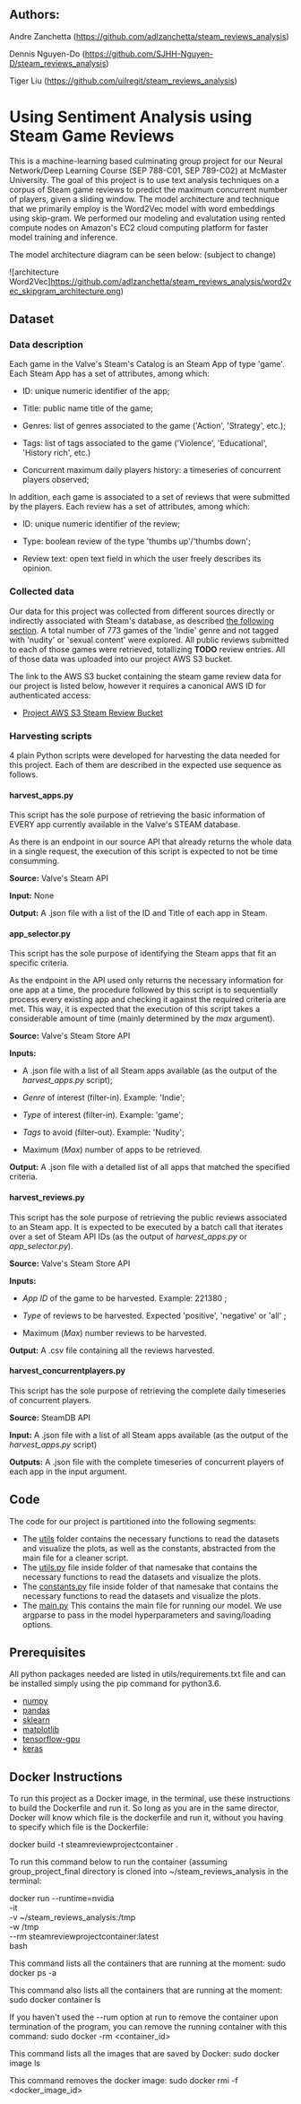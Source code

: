 ## Authors:
Andre Zanchetta (https://github.com/adlzanchetta/steam_reviews_analysis)

Dennis Nguyen-Do (https://github.com/SJHH-Nguyen-D/steam_reviews_analysis)

Tiger Liu (https://github.com/uilregit/steam_reviews_analysis)


# Using Sentiment Analysis using Steam Game Reviews

This is a machine-learning based culminating group project for our Neural Network/Deep Learning Course (SEP 788-C01, SEP 789-C02) at McMaster University. The goal of this project is to use text analysis techniques on a corpus of Steam game reviews to predict the maximum concurrent number of players, given a sliding window. The model architecture and technique that we primarily employ is the Word2Vec model with word embeddings using skip-gram. We performed our modeling and evalutation using rented compute nodes on Amazon's EC2 cloud computing platform for faster model training and inference.

The model architecture diagram can be seen below: (subject to change)

![architecture Word2Vec]https://github.com/adlzanchetta/steam_reviews_analysis/word2vec_skipgram_architecture.png)


## Dataset

### Data description

Each game in the Valve's Steam's Catalog is an Steam App of type 'game'. Each Steam App has a set of attributes, among which:

- ID: unique numeric identifier of the app;

- Title: public name title of the game;

- Genres: list of genres associated to the game ('Action', 'Strategy', etc.);

- Tags: list of tags associated to the game ('Violence', 'Educational', 'History rich', etc.)

- Concurrent maximum daily players history: a timeseries of concurrent players observed;

In addition, each game is associated to a set of reviews that were submitted by the players. Each review has a set of attributes, among which:

- ID: unique numeric identifier of the review;

- Type: boolean review of the type 'thumbs up'/'thumbs down';

- Review text: open text field in which the user freely describes its opinion.

### Collected data

Our data for this project was collected from different sources directly or indirectly associated with Steam's database, as described [the following section](##Harvesting-scripts). A total number of 773 games of the 'Indie' genre and not tagged with 'nudity' or 'sexual content' were explored. All public reviews submitted to each of those games were retrieved, totallizing **TODO** review entries. All of those data was uploaded into our project AWS S3 bucket.

The link to the AWS S3 bucket containing the steam game review data for our project is listed below, however it requires a canonical AWS ID for authenticated access:
* [Project AWS S3 Steam Review Bucket](https://s3.console.aws.amazon.com/s3/buckets/steamreviewbucket/reviews/?region=us-east-1)

### Harvesting scripts

4 plain Python scripts were developed for harvesting the data needed for this project. Each of them are described in the expected use sequence as follows.

#### harvest_apps.py

This script has the sole purpose of retrieving the basic information of EVERY app currently available in the Valve's STEAM database.

As there is an endpoint in our source API that already returns the whole data in a single request, the execution of this script is expected to not be time consumming.

**Source:** Valve's Steam API

**Input:** None

**Output:** A .json file with a list of the ID and Title of each app in Steam.

#### app_selector.py

This script has the sole purpose of identifying the Steam apps that fit an specific criteria.

As the endpoint in the API used only returns the necessary information for one app at a time, the procedure followed by this script is to sequentially process every existing app and checking it against the required criteria are met. This way, it is expected that the execution of this script takes a considerable amount of time (mainly determined by the *max* argument).

**Source:** Valve's Steam Store API

**Inputs:**

- A .json file with a list of all Steam apps available (as the output of the *harvest_apps.py* script);

- *Genre* of interest (filter-in). Example: 'Indie';

- *Type* of interest (filter-in). Example: 'game';

- *Tags* to avoid (filter-out). Example: 'Nudity';

- Maximum (*Max*) number of apps to be retrieved.

**Output:** A .json file with a detailed list of all apps that matched the specified criteria.

#### harvest_reviews.py

This script has the sole purpose of retrieving the public reviews associated to an Steam app. It is expected to be executed by a batch call that iterates over a set of Steam API IDs (as the output of *harvest_apps.py* or *app_selector.py*).

**Source:** Valve's Steam Store API

**Inputs:**

- *App ID* of the game to be harvested. Example: 221380 ;

- *Type* of reviews to be harvested. Expected 'positive', 'negative' or 'all' ;

- Maximum (*Max*) number reviews to be harvested.

**Output:** A .csv file containing all the reviews harvested.

#### harvest_concurrentplayers.py

This script has the sole purpose of retrieving the complete daily timeseries of concurrent players.

**Source:** SteamDB API

**Input:** A .json file with a list of all Steam apps available (as the output of the *harvest_apps.py* script)

**Outputs:** A .json file with the complete timeseries of concurrent players of each app in the input argument.


## Code
The code for our project is partitioned into the following segments:

* The [utils](https://github.com/adlzanchetta/steam_reviews_analysis/master/utils/) folder contains the necessary functions to read the datasets and visualize the plots, as well as the constants, abstracted from the main file for a cleaner script.
* The [utils.py](https://github.com/adlzanchetta/steam_reviews_analysis/master/utils/utils.py) file inside folder of that namesake that contains the necessary functions to read the datasets and visualize the plots.
* The [constants.py](https://github.com/adlzanchetta/steam_reviews_analysis/master/utils/constants.py) file inside folder of that namesake that contains the necessary functions to read the datasets and visualize the plots.
* The [main.py](https://github.com/adlzanchetta/steam_reviews_analysis/master/utils/main.py) This contains the main file for running our model. We use argparse to pass in the model hyperparameters and saving/loading options.

## Prerequisites
All python packages needed are listed in utils/requirements.txt file and can be installed simply using the pip command for python3.6.

* [numpy](http://www.numpy.org/)  
* [pandas](https://pandas.pydata.org/)  
* [sklearn](http://scikit-learn.org/stable/)  
* [matplotlib](https://matplotlib.org/)  
* [tensorflow-gpu](https://www.tensorflow.org/)  
* [keras](https://keras.io/)


## Docker Instructions

To run this project as a Docker image, in the terminal, use these instructions to build the Dockerfile and run it. So long as you are in the same director, Docker will know which file is the dockerfile and run it, without you having to specify which file is the Dockerfile:

docker build -t steamreviewprojectcontainer .

To run this command below to run the container (assuming group_project_final directory is cloned into ~/steam_reviews_analysis in the terminal:

docker run --runtime=nvidia \
-it \
-v  ~/steam_reviews_analysis:/tmp \
-w /tmp \
--rm steamreviewprojectcontainer:latest \
bash

This command lists all the containers that are running at the moment:
sudo docker ps -a

This command also lists all the containers that are running at the moment:
sudo docker container ls

If you haven't used the --rum option at run to remove the container upon termination of the program, you can remove the running container with this command:
sudo docker -rm <container_id>

This command lists all the images that are saved by Docker:
sudo docker image ls

This command removes the docker image:
sudo docker rmi -f <docker_image_id>
